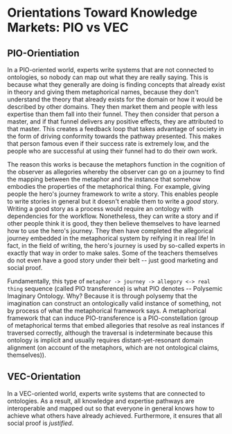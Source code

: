 # Orientations Toward Knowledge Markets: PIO vs VEC

## PIO-Orientiation
In a PIO-oriented world, experts write systems that are not connected to ontologies, so nobody can map out what they are really saying. This is because what they generally are doing is finding concepts that already exist in theory and giving them metaphorical names, because they don't understand the theory that already exists for the domain or how it would be described by other domains. They then market them and people with less expertise than them fall into their funnel. They then consider that person a master, and if that funnel delivers any positive effects, they are attributed to that master. This creates a feedback loop that takes advantage of society in the form of driving conformity towards the pathway presented. This makes that person famous even if their success rate is extremely low, and the people who are successful at using their funnel had to do their own work.

The reason this works is because the metaphors function in the cognition of the observer as allegories whereby the observer can go on a journey to find the mapping between the metaphor and the instance that somehow embodies the properties of the metaphorical thing. For example, giving people the hero's journey framework to write a story. This enables people to write stories in general but it doesn't enable them to write a *good* story. Writing a good story as a process would require an ontology with dependencies for the workflow. Nonetheless, they can write a story and if other people think it is good, they then believe themselves to have learned how to use the hero's journey. They then have completed the allegorical journey embedded in the metaphorical system by reifying it in real life! In fact, in the field of writing, the hero's journey is used by so-called experts in exactly that way in order to make sales. Some of the teachers themselves do not even have a good story under their belt -- just good marketing and social proof. 


Fundamentally, this type of `metaphor -> journey -> allegory <-> real thing` sequence (called PIO transference) is what PIO denotes -- Polysemic Imaginary Ontology. Why? Because it is through polysemy that the imagination can construct an ontologically valid instance of something, not by process of what the metaphorical framework says. A metaphorical framework that can induce PIO-transference is a PIO-constellation (group of metaphorical terms that embed allegories that resolve as real instances if traversed correctly, although the traversal is indeterminate because this ontology is implicit and usually requires distant-yet-resonant domain alignment (on account of the metaphors, which are not ontological claims, themselves)).

## VEC-Orientation
In a VEC-oriented world, experts write systems that are connected to ontologies. As a result, all knowledge and expertise pathways are interoperable and mapped out so that everyone in general knows how to achieve what others have already achieved. Furthermore, it ensures that all social proof is *justified*.

